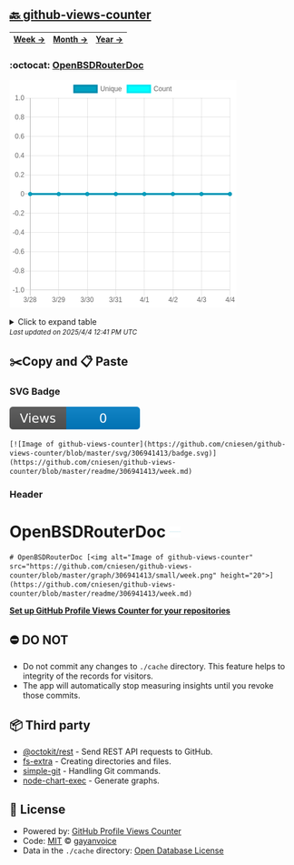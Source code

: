 ## [🔙 github-views-counter](https://github.com/cniesen/github-views-counter)
| [**Week →**](https://github.com/cniesen/github-views-counter/blob/master/readme/306941413/week.md) | [**Month →**](https://github.com/cniesen/github-views-counter/blob/master/readme/306941413/month.md) | [**Year →**](https://github.com/cniesen/github-views-counter/blob/master/readme/306941413/year.md) |
| ---- | ---- | ----- |
### :octocat: [OpenBSDRouterDoc](https://github.com/cniesen/OpenBSDRouterDoc)
![Image of github-views-counter](https://github.com/cniesen/github-views-counter/blob/master/graph/306941413/large/week.png)

<details>
	<summary>Click to expand table</summary>
	<h2>:calendar: Week Page Views Table</h2>
<table>
	<tr>
		<th>
			Last Updated
		</th>
		<th>
			Unique
		</th>
		<th>
			Count
		</th>
	</tr>
	<tr>
		<td>
			<code>2025/4/4</code>
		</td>
		<td>
			<code>0</code>
		</td>
		<td>
			<code>0</code>
		</td>
	</tr>
	<tr>
		<td>
			<code>2025/4/3</code>
		</td>
		<td>
			<code>0</code>
		</td>
		<td>
			<code>0</code>
		</td>
	</tr>
	<tr>
		<td>
			<code>2025/4/2</code>
		</td>
		<td>
			<code>0</code>
		</td>
		<td>
			<code>0</code>
		</td>
	</tr>
	<tr>
		<td>
			<code>2025/4/1</code>
		</td>
		<td>
			<code>0</code>
		</td>
		<td>
			<code>0</code>
		</td>
	</tr>
	<tr>
		<td>
			<code>2025/3/31</code>
		</td>
		<td>
			<code>0</code>
		</td>
		<td>
			<code>0</code>
		</td>
	</tr>
	<tr>
		<td>
			<code>2025/3/30</code>
		</td>
		<td>
			<code>0</code>
		</td>
		<td>
			<code>0</code>
		</td>
	</tr>
	<tr>
		<td>
			<code>2025/3/29</code>
		</td>
		<td>
			<code>0</code>
		</td>
		<td>
			<code>0</code>
		</td>
	</tr>
	<tr>
		<td>
			<code>2025/3/28</code>
		</td>
		<td>
			<code>0</code>
		</td>
		<td>
			<code>0</code>
		</td>
	</tr>
</table>

</details>
<small><i>Last updated on 2025/4/4 12:41 PM UTC</i></small>

## ✂️Copy and 📋 Paste
### SVG Badge
[![Image of github-views-counter](https://github.com/cniesen/github-views-counter/blob/master/svg/306941413/badge.svg)](https://github.com/cniesen/github-views-counter/blob/master/readme/306941413/week.md)
```readme
[![Image of github-views-counter](https://github.com/cniesen/github-views-counter/blob/master/svg/306941413/badge.svg)](https://github.com/cniesen/github-views-counter/blob/master/readme/306941413/week.md)
```
### Header
# OpenBSDRouterDoc [<img alt="Image of github-views-counter" src="https://github.com/cniesen/github-views-counter/blob/master/graph/306941413/small/week.png" height="20">](https://github.com/cniesen/github-views-counter/blob/master/readme/306941413/week.md)
```readme
# OpenBSDRouterDoc [<img alt="Image of github-views-counter" src="https://github.com/cniesen/github-views-counter/blob/master/graph/306941413/small/week.png" height="20">](https://github.com/cniesen/github-views-counter/blob/master/readme/306941413/week.md)
```
[**Set up GitHub Profile Views Counter for your repositories**](https://github.com/gayanvoice/github-profile-views-counter)
## ⛔ DO NOT
- Do not commit any changes to `./cache` directory. This feature helps to integrity of the records for visitors.
- The app will automatically stop measuring insights until you revoke those commits.
## 📦 Third party

- [@octokit/rest](https://www.npmjs.com/package/@octokit/rest) - Send REST API requests to GitHub.
- [fs-extra](https://www.npmjs.com/package/fs-extra) - Creating directories and files.
- [simple-git](https://www.npmjs.com/package/simple-git) - Handling Git commands.
- [node-chart-exec](https://www.npmjs.com/package/node-chart-exec) - Generate graphs.
## 📄 License
- Powered by: [GitHub Profile Views Counter](https://github.com/gayanvoice/github-profile-views-counter)
- Code: [MIT](./LICENSE) © [gayanvoice](https://github.com/gayanvoice/github-profile-views-counter)
- Data in the `./cache` directory: [Open Database License](https://opendatacommons.org/licenses/odbl/1-0/)